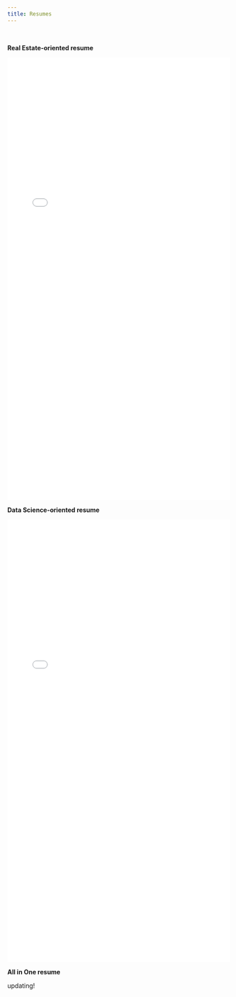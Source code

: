 ```yaml
---
title: Resumes
---
```


<br>

**Real Estate-oriented resume**

<embed src="assets/PhuDang_RealEstateResume.pdf" type="application/pdf" width="100%" height="999">

<br>

**Data Science-oriented resume**

<embed src="assets/PhuDang_DataScienceResume.pdf" type="application/pdf" width="100%" height="999">

<br>

**All in One resume**

<p>updating!</p>